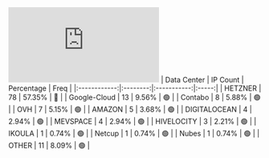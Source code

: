 ![Diagramm](https://github.com/obajay/StateSync-snapshots/blob/main/Projects/Umee/1/README.md)
| Data Center | IP Count | Percentage | Freq |
|:------------:|:--------:|:-----------:|:-----:|
| HETZNER | 78 | 57.35% | 🔴 |
| Google-Cloud | 13 | 9.56% | 🟢 |
| Contabo | 8 | 5.88% | 🟢 |
| OVH | 7 | 5.15% | 🟢 |
| AMAZON | 5 | 3.68% | 🟢 |
| DIGITALOCEAN | 4 | 2.94% | 🟢 |
| MEVSPACE | 4 | 2.94% | 🟢 |
| HIVELOCITY | 3 | 2.21% | 🟢 |
| IKOULA | 1 | 0.74% | 🟢 |
| Netcup | 1 | 0.74% | 🟢 |
| Nubes | 1 | 0.74% | 🟢 |
| OTHER | 11 | 8.09% | 🟢 |